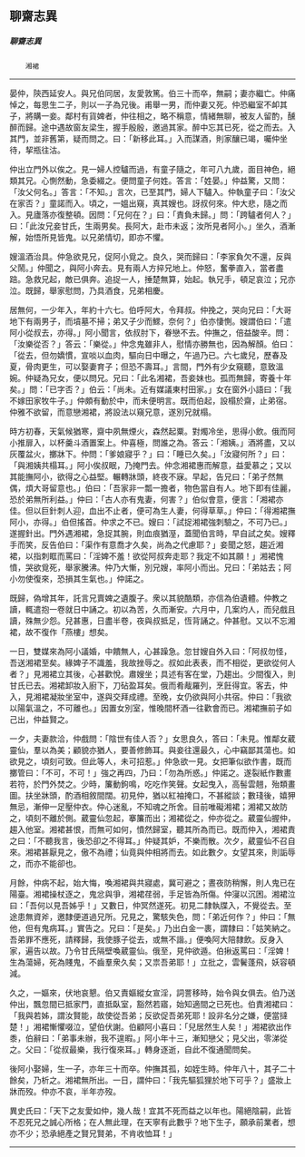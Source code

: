 

## 聊齋志異

##### 聊齋志異
　　`湘裙`

* * *

晏仲，陝西延安人。與兄伯同居，友愛敦篤。伯三十而卒，無嗣；妻亦繼亡。仲痛悼之，每思生二子，則以一子為兄後。甫舉一男，而仲妻又死。仲恐繼室不卹其子，將購一妾。鄰村有貨婢者，仲往相之，略不稱意，情緒無聊，被友人留酌，醺醉而歸。途中遇故窗友梁生，握手殷殷，邀過其家。醉中忘其已死，從之而去。入其門，並非舊第，疑而問之。曰：「新移此耳。」入而謀酒，則家釀已竭，囑仲坐待，挈瓶往沽。

仲出立門外以俟之。見一婦人控驢而過，有童子隨之，年可八九歲，面目神色，絕類其兄。心惻然動，急委綴之。便問童子何姓。答言：「姓晏。」仲益驚，又問：「汝父何名。」答言：「不知。」言次，已至其門，婦人下驢入。仲執童子曰：「汝父在家否？」童諾而入。頃之，一媼出窺，真其嫂也。訝叔何來。仲大悲，隨之而入。見廬落亦復整頓。因問：「兄何在？」曰：「責負未歸。」問：「跨驢者何人？」曰：「此汝兄妾甘氏，生兩男矣。長阿大，赴市未返；汝所見者阿小。」坐久，酒漸解，始悟所見皆鬼。以兄弟情切，即亦不懼。

嫂溫酒治具。仲急欲見兄，促阿小覓之。良久，哭而歸曰：「李家負欠不還，反與父鬧。」仲聞之，與阿小奔去。見有兩人方捽兄地上。仲怒，奮拳直入，當者盡踣。急救兄起，敵已俱奔。追捉一人，捶楚無算，始起。執兄手，頓足哀泣；兄亦泣。既歸，舉家慰問，乃具酒食，兄弟相慶。

居無何，一少年入，年約十六七。伯呼阿大，令拜叔。仲挽之，哭向兄曰：「大哥地下有兩男子，而墳墓不掃；弟又子少而鰥，奈何？」伯亦悽惻。嫂謂伯曰：「遣阿小從叔去，亦得。」阿小聞言，依叔肘下，眷戀不去。仲撫之，倍益酸辛。問：「汝樂從否？」答云：「樂從。」仲念鬼雖非人，慰情亦勝無也，因為解顏。伯曰：「從去，但勿嬌慣，宣啖以血肉，驅向日中曝之，午過乃已。六七歲兒，歷春及夏，骨肉更生，可以娶妻育子；但恐不壽耳。」言間，門外有少女窺聽，意致溫婉。仲疑為兄女，便以問兄。兄曰：「此名湘裙，吾妾妹也。孤而無歸，寄養十年矣。」問：「已字否？」伯云：「尚未。近有媒議東村田家。」女在窗外小語曰：「我不嫁田家牧牛子。」仲頗有動於中，而未便明言。既而伯起，設榻於齋，止弟宿。仲雅不欲留，而意戀湘裙，將設法以窺兄意，遂別兄就榻。

時方初春，天氣候猶寒，齋中夙無煙火，森然起粟。對燭冷坐，思得小飲。俄而阿小推扉入，以杯羹斗酒置案上。仲喜極，問誰之為。答云：「湘姨。」酒將盡，又以灰覆盆火，擲牀下。仲問：「爹娘寢乎？」曰：「睡已久矣。」「汝寢何所？」曰：「與湘姨共榻耳。」阿小俟叔眠，乃掩門去。仲念湘裙惠而解意，益愛慕之；又以其能撫阿小，欲得之心益堅。輾轉牀頭，終夜不寐。早起，告兄曰：「弟孑然無偶，煩大哥留意也。」伯曰：「吾家非一瓢一擔者，物色當自有人。地下即有佳麗，恐於弟無所利益。」仲曰：「古人亦有鬼妻，何害？」伯似會意，便言：「湘裙亦佳。但以巨針刺人迎，血出不止者，便可為生人妻，何得草草。」仲曰：「得湘裙撫阿小，亦得。」伯但搖首。仲求之不已。嫂曰：「試捉湘裙強刺驗之，不可乃已。」遂握針出。門外遇湘裙，急捉其腕，則血痕猶溼，蓋聞伯言時，早自試之矣。嫂釋手而笑，反告伯曰：「渠作有意喬才久矣，尚為之代慮耶？」妾聞之怒，趨近湘裙，以指刺眶而罵曰：「淫婢不羞！欲從阿叔奔走耶？我定不如其願！」湘裙愧憤，哭欲覓死，舉家騰沸。仲乃大慚，別兄嫂，率阿小而出。兄曰：「弟姑去；阿小勿使復來，恐損其生氣也。」仲諾之。

既歸，偽增其年，託言兄賣婢之遺腹子。衆以其貌酷類，亦信為伯遺體。仲教之讀，輒遣抱一卷就日中誦之。初以為苦，久而漸安。六月中，几案灼人，而兒戲且讀，殊無少怨。兒甚惠，日盡半卷，夜與叔抵足，恆背誦之。仲甚慰。又以不忘湘裙，故不復作「燕樓」想矣。

一日，雙媒來為阿小議婚，中饋無人，心甚躁急。忽甘嫂自外入曰：「阿叔勿怪，吾送湘裙至矣。緣婢子不識羞，我故挫辱之。叔如此表表，而不相從，更欲從何人者？」見湘裙立其後，心甚歡悅。肅嫂坐；具述有客在堂，乃趨出。少間復入，則甘氏已去。湘裙卸妝入廚下，刀砧盈耳矣。俄而肴胾羅列，烹飪得宜。客去，仲入，見湘裙凝妝坐室中，遂與交拜成禮。至晚，女仍欲與阿小共宿。仲曰：「我欲以陽氣溫之，不可離也。」因置女別室，惟晚間杯酒一往歡會而已。湘裙撫前子如己出，仲益賢之。

一夕，夫妻款洽，仲戲問：「陰世有佳人否？」女思良久，答曰：「未見。惟鄰女葳靈仙，羣以為美；顧貌亦猶人，要善修飾耳。與妾往還最久，心中竊鄙其蕩也。如欲見之，頃刻可致。但此等人，未可招惹。」仲急欲一見。女把筆似欲作書，既而擲管曰：「不可，不可！」強之再四，乃曰：「勿為所惑。」仲諾之。遂裂紙作數畫若符，於門外焚之。少時，簾動鉤鳴，吃吃作笑聲。女起曳入，高髻雲翹，殆類畫圖。扶坐牀頭，酌酒相敘間闊。初見仲，猶以紅袖掩口，不甚縱談；數琖後，嬉狎無忌，漸伸一足壓仲衣。仲心迷亂，不知魂之所舍。目前唯礙湘裙；湘裙又故防之，頃刻不離於側。葳靈仙忽起，搴簾而出；湘裙從之，仲亦從之。葳靈仙握仲，趨入他室。湘裙甚恨，而無可如何，憤然歸室，聽其所為而已。既而仲入，湘裙責之曰：「不聽我言，後恐卻之不得耳。」仲疑其妒，不樂而散。次夕，葳靈仙不召自來。湘裙甚厭見之，傲不為禮；仙竟與仲相將而去。如此數夕。女望其來，則詬辱之，而亦不能卻也。

月餘，仲病不起，始大悔，喚湘裙與共寢處，冀可避之；晝夜防稍懈，則人鬼已在陽臺。湘裙操杖逐之，鬼忿與爭，湘裙荏弱，手足皆為所傷。仲寖以沉困。湘裙泣曰：「吾何以見吾姊乎！」又數日，仲冥然遂死。初見二隸執牒入，不覺從去。至途患無資斧，邀隸便道過兄所。兄見之，驚駭失色，問：「弟近何作？」仲曰：「無他，但有鬼病耳。」實告之。兄曰：「是矣。」乃出白金一裹，謂隸曰：「姑笑納之。吾弟罪不應死，請釋歸，我使豚子從去，或無不諧。」便喚阿大陪隸飲。反身入家，遍告以故。乃令甘氏隔壁喚葳靈仙。俄至，見仲欲遁。伯揪返罵曰：「淫婢！生為蕩婦，死為賤鬼，不齒羣衆久矣；又祟吾弟耶！」立批之，雲鬢蓬飛，妖容頓減。

久之，一嫗來，伏地哀懇。伯又責嫗縱女宣淫，詞詈移時，始令與女俱去。伯乃送仲出，飄忽間已抵家門，直抵臥室，豁然若寤，始知適間之已死也。伯責湘裙曰：「我與若姊，謂汝賢能，故使從吾弟；反欲促吾弟死耶！設非名分之嫌，便當撻楚！」湘裙慚懼啜泣，望伯伏謝。伯顧阿小喜曰：「兒居然生人矣！」湘裙欲出作黍，伯辭曰：「弟事未辦，我不遑暇。」阿小年十三，漸知戀父；見父出，零涕從之。父曰：「從叔最樂，我行復來耳。」轉身逐逝，自此不復通聞問矣。

後阿小娶婦，生一子，亦年三十而卒。仲撫其孤，如姪生時。仲年八十，其子二十餘矣，乃析之。湘裙無所出。一日，謂仲曰：「我先驅狐狸於地下可乎？」盛妝上牀而歿。仲亦不哀，半年亦歿。

異史氏曰：「天下之友愛如仲，幾人哉！宜其不死而益之以年也。陽絕陰嗣，此皆不忍死兄之誠心所格；在人無此理，在天寧有此數乎？地下生子，願承前業者，想亦不少；恐承絕產之賢兄賢弟，不肯收恤耳！」

* * *

